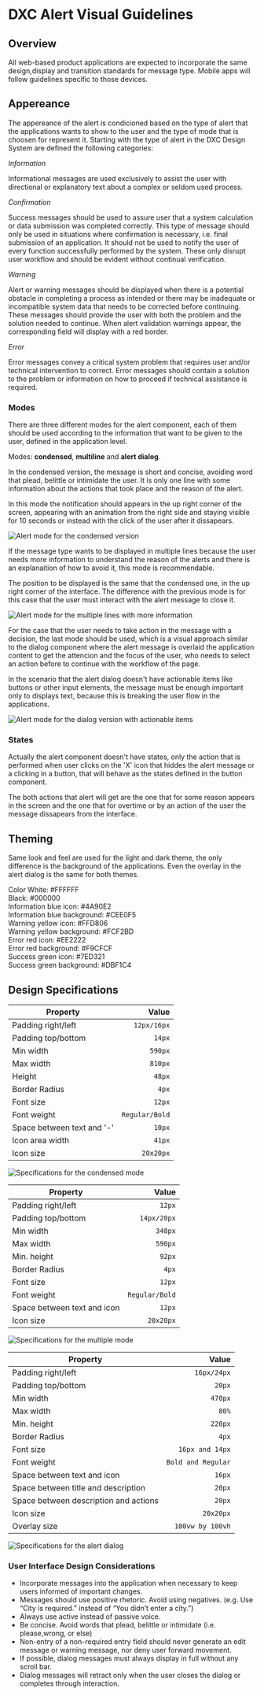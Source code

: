 # DXC Alert Visual Guidelines

## Overview

All web-based product applications are expected to incorporate the same design,display and transition standards for message type. Mobile apps will follow guidelines specific to those devices.

## Appereance

The appereance of the alert is condicioned based on the type of alert that the applications wants to show to the user and the type of mode that is choosen for represent it. Starting with the type of alert in the DXC Design System are defined the following categories:

*Information*

Informational messages are used exclusively to assist the user with directional or explanatory text about a complex or seldom used process. 

*Confirmation*

Success messages should be used to assure user that a system calculation or data submission was completed correctly. This type of message should only be used in situations where confirmation is necessary, i.e. final submission of an application. It should not be used to notify the user of every function successfully performed by the system. These only disrupt user workflow and should be evident without continual verification.

*Warning*

Alert or warning messages should be displayed when there is a potential obstacle in completing a process as intended or there may be inadequate or incompatible system data that needs to be corrected before continuing. These messages should provide the user with both the problem and the solution needed to continue. When alert validation warnings appear, the corresponding field will display with a red border.

*Error*

Error messages convey a critical system problem that requires user and/or technical intervention to correct. Error messages should contain a solution to the problem or information on how to proceed if technical assistance is required.


### Modes

There are three different modes for the alert component, each of them should be used according to the information that want to be given to the user, defined in the application level.

Modes: __condensed__, __multiline__ and __alert dialog__.

In the condensed version, the message is short and concise, avoiding word that plead, belittle or intimidate the user. It is only one line with some information about the actions that took place and the reason of the alert.

In this mode the notification should appears in the up right corner of the screen, appearing with an animation from the right side and staying visible for 10 seconds or instead with the click of the user after it dissapears.

![Alert mode for the condensed version](images/alert_mode_condensed.png)

If the message type wants to be displayed in multiple lines because the user needs more information to understand the reason of the alerts and there is an explanaition of how to avoid it, this mode is recommendable.

The position to be displayed is the same that the condensed one, in the up right corner of the interface. The difference with the previous mode is for this case that the user must interact with the alert message to close it. 

![Alert mode for the multiple lines with more information](images/alert_mode_multi.png)

For the case that the user needs to take action in the message with a decision, the last mode should be used, which is a visual approach similar to the dialog component where the alert message is overlaid the application content to get the attencion and the focus of the user, who needs to select an action before to continue with the workflow of the page. 

In the scenario that the alert dialog doesn't have actionable items like buttons or other input elements, the message must be enough important only to displays text, because this is breaking the user flow in the applications.

![Alert mode for the dialog version with actionable items](images/alert_mode_dialog.png)

### States

Actually the alert component doesn't have states, only the action that is performed when user clicks on the 'X' icon that hiddes the alert message or a clicking in a button, that will behave as the states defined in the button component.

The both actions that alert will get are the one that for some reason appears in the screen and the one that for overtime or by an action of the user the message dissapears from the interface.

## Theming

Same look and feel are used for the light and dark theme, the only difference is the background of the applications. Even the overlay in the alert dialog is the same for both themes.

Color
White: #FFFFFF  
Black: #000000  
Information blue icon: #4A90E2  
Information blue background: #CEE0F5  
Warning yellow icon: #FFD806  
Warning yellow background: #FCF2BD  
Error red icon: #EE2222  
Error red background: #F9CFCF  
Success green icon: #7ED321  
Success green background: #DBF1C4  

## Design Specifications

| Property           | Value|
|--------------------|------:|
| Padding right/left | `12px/16px`|
| Padding top/bottom | `14px`|
| Min width          | `590px` |
| Max width          | `810px` |
| Height             | `48px` |
| Border Radius      | `4px` |
| Font size          | `12px` |
| Font weight        | `Regular/Bold` |
| Space between text and '-' | `10px` |
| Icon area width    | `41px` |
| Icon size          | `20x20px` |

![Specifications for the condensed mode](images/alert_specs_condensed.png)

| Property           | Value|
|--------------------|------:|
| Padding right/left | `12px`|
| Padding top/bottom | `14px/20px`|
| Min width          | `348px` |
| Max width          | `590px` |
| Min. height        | `92px` |
| Border Radius      | `4px` |
| Font size          | `12px` |
| Font weight        | `Regular/Bold` |
| Space between text and icon | `12px` |
| Icon size          | `20x20px` |

![Specifications for the multiple mode](images/alert_specs_multi.png)

| Property           | Value|
|--------------------|------:|
| Padding right/left | `16px/24px`|
| Padding top/bottom | `20px`|
| Min width          | `470px` |
| Max width          | `80%` |
| Min. height        | `220px` |
| Border Radius      | `4px` |
| Font size          | `16px and 14px` |
| Font weight        | `Bold and Regular` |
| Space between text and icon | `16px` |
| Space between title and description | `20px` |
| Space between description and actions | `20px` |
| Icon size          | `20x20px` |
| Overlay size       | `100vw by 100vh` |

![Specifications for the alert dialog](images/alert_specs_dialog.png)

### User Interface Design Considerations

- Incorporate messages into the application when necessary to keep users informed of important changes.
- Messages should use positive rhetoric. Avoid using negatives. (e.g. Use “City is required.” instead of “You didn’t enter a city.”)
- Always use active instead of passive voice.
- Be concise. Avoid words that plead, belittle or intimidate (i.e. please,wrong, or else)
- Non-entry of a non-required entry field should never generate an edit message or warning message, nor deny user forward movement.
- If possible, dialog messages must always display in full without any scroll bar.
- Dialog messages will retract only when the user closes the dialog or completes through interaction.
